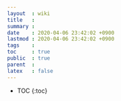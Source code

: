 ```yaml
---
layout  : wiki
title   : 
summary : 
date    : 2020-04-06 23:42:02 +0900
lastmod : 2020-04-06 23:42:02 +0900
tags    : 
toc     : true
public  : true
parent  : 
latex   : false
---
```

* TOC
{:toc}

# 
